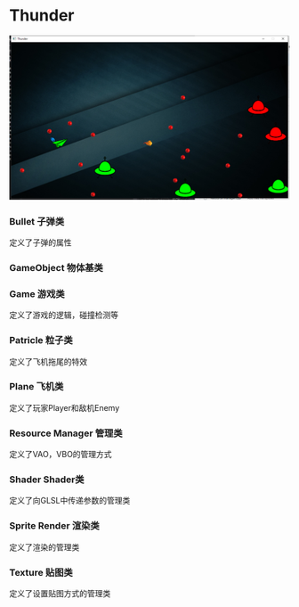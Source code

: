 # Thunder
![](https://github.com/BestBlade/Thunder/blob/main/Thunder.png "Thunder")  
### Bullet 子弹类
定义了子弹的属性
### GameObject  物体基类
### Game  游戏类
定义了游戏的逻辑，碰撞检测等
### Patricle 粒子类
定义了飞机拖尾的特效
### Plane 飞机类
定义了玩家Player和敌机Enemy
### Resource Manager  管理类
定义了VAO，VBO的管理方式
### Shader  Shader类
定义了向GLSL中传递参数的管理类
### Sprite Render 渲染类
定义了渲染的管理类
### Texture 贴图类
定义了设置贴图方式的管理类
